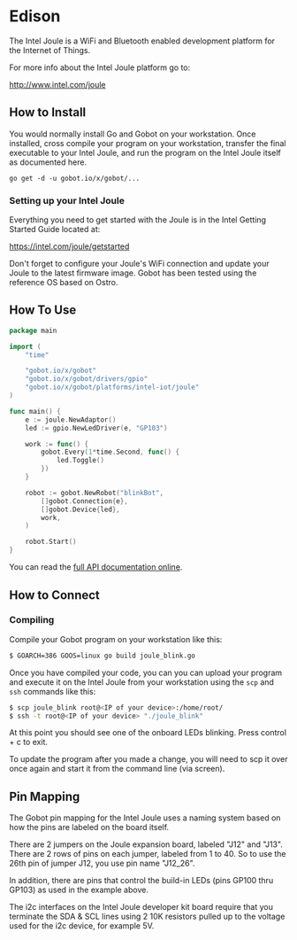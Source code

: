 # Edison

The Intel Joule is a WiFi and Bluetooth enabled development platform for the Internet of Things.

For more info about the Intel Joule platform go to:

http://www.intel.com/joule

## How to Install

You would normally install Go and Gobot on your workstation. Once installed, cross compile your program on your workstation, transfer the final executable to your Intel Joule, and run the program on the Intel Joule itself as documented here.

```
go get -d -u gobot.io/x/gobot/...
```

### Setting up your Intel Joule

Everything you need to get started with the Joule is in the Intel Getting Started Guide located at:

https://intel.com/joule/getstarted

Don't forget to configure your Joule's WiFi connection and update your Joule to the latest firmware image. Gobot has been tested using the reference OS based on Ostro.

## How To Use


```go
package main

import (
	"time"

	"gobot.io/x/gobot"
	"gobot.io/x/gobot/drivers/gpio"
	"gobot.io/x/gobot/platforms/intel-iot/joule"
)

func main() {
	e := joule.NewAdaptor()
	led := gpio.NewLedDriver(e, "GP103")

	work := func() {
		gobot.Every(1*time.Second, func() {
			led.Toggle()
		})
	}

	robot := gobot.NewRobot("blinkBot",
		[]gobot.Connection{e},
		[]gobot.Device{led},
		work,
	)

	robot.Start()
}
```

You can read the [full API documentation online](http://godoc.org/gobot.io/x/gobot).

## How to Connect

### Compiling

Compile your Gobot program on your workstation like this:

```bash
$ GOARCH=386 GOOS=linux go build joule_blink.go
```

Once you have compiled your code, you can you can upload your program and execute it on the Intel Joule from your workstation using the `scp` and `ssh` commands like this:

```bash
$ scp joule_blink root@<IP of your device>:/home/root/
$ ssh -t root@<IP of your device> "./joule_blink"
```

At this point you should see one of the onboard LEDs blinking. Press control + c
to exit.

To update the program after you made a change, you will need to scp it
over once again and start it from the command line (via screen).

## Pin Mapping

The Gobot pin mapping for the Intel Joule uses a naming system based on how the pins are labeled on the board itself.

There are 2 jumpers on the Joule expansion board, labeled "J12" and "J13". There are 2 rows of pins on each jumper, labeled from 1 to 40. So to use the 26th pin of jumper J12, you use pin name "J12_26".

In addition, there are pins that control the build-in LEDs (pins GP100 thru GP103) as used in the example above.

The i2c interfaces on the Intel Joule developer kit board require that you terminate the SDA & SCL lines using 2 10K resistors pulled up to the voltage used for the i2c device, for example 5V.

